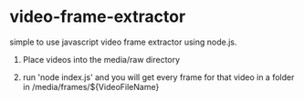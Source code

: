 # video-frame-extractor

simple to use javascript video frame extractor using node.js.

1. Place videos into the media/raw directory

2. run 'node index.js' and you will get every frame for that video in a folder in /media/frames/${VideoFileName}
